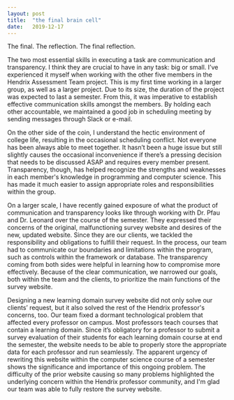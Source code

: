 ```yaml
---
layout: post
title:  "the final brain cell"
date:   2019-12-17
---
```


The final. The reflection. The final reflection.


The two most essential skills in executing a task are communication and transparency. I think they are crucial to have in any task: big or small. I’ve experienced it myself when working with the other five members in the Hendrix Assessment Team project. This is my first time working in a larger group, as well as a larger project. Due to its size, the duration of the project was expected to last a semester. From this, it was imperative to establish effective communication skills amongst the members. By holding each other accountable, we maintained a good job in scheduling meeting by sending messages through Slack or e-mail.

On the other side of the coin, I understand the hectic environment of college life, resulting in the occasional scheduling conflict. Not everyone has been always able to meet together. It hasn’t been a huge issue but still slightly causes the occasional inconvenience if there’s a pressing decision that needs to be discussed ASAP and requires every member present. Transparency, though, has helped recognize the strengths and weaknesses in each member's knowledge in programming and computer science. This has made it much easier to assign appropriate roles and responsibilities within the group.

On a larger scale, I have recently gained exposure of what the product of communication and transparency looks like through working with Dr. Pfau and Dr. Leonard over the course of the semester. They expressed their concerns of the original, malfunctioning survey website and desires of the new, updated website. Since they are our clients, we tackled the responsibility and obligations to fulfill their request. In the process, our team had to communicate our boundaries and limitations within the program, such as controls within the framework or database. The transparency coming from both sides were helpful in learning how to compromise more effectively. Because of the clear communication, we narrowed our goals, both within the team and the clients, to prioritize the main functions of the survey website.

Designing a new learning domain survey website did not only solve our clients’ request, but it also solved the rest of the Hendrix professor's concerns, too. Our team fixed a dormant technological problem that affected every professor on campus. Most professors teach courses that contain a learning domain. Since it’s obligatory for a professor to submit a survey evaluation of their students for each learning domain course at end the semester, the website needs to be able to properly store the appropriate data for each professor and run seamlessly. The apparent urgency of rewriting this website within the computer science course of a semester shows the significance and importance of this ongoing problem. The difficulty of the prior website causing so many problems highlighted the underlying concern within the Hendrix professor community, and I'm glad our team was able to fully restore the survey website. 
